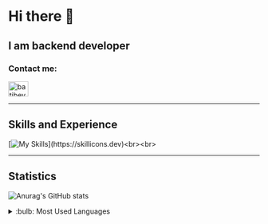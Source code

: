 # Hi there 👋
## I am backend developer

<div>
<h3 align="left">Contact me:</h3>
<p align="left">
<a href="https://www.linkedin.com/in/mustafa-bat%C4%B1-738a00188/" target="_blank"><img align="center" src="https://raw.githubusercontent.com/rahuldkjain/github-profile-readme-generator/master/src/images/icons/Social/linked-in-alt.svg" alt="batibey" height="30" width="40" /></a>


</p>
  
  ---

## Skills and Experience

[![My Skills](https://skillicons.dev/icons?i=cs,dotnet,docker,react,git,postgres,jenkins,)](https://skillicons.dev)<br><br>


</div>

---
## Statistics

![Anurag's GitHub stats](https://github-readme-stats.vercel.app/api?username=ferhanabaci&show_icons=true&theme=radical)

</details>

<details>
<summary>:bulb: Most Used Languages</summary>
<img src="https://github-readme-stats.vercel.app/api/top-langs/?username=batibey&langs_count=10&theme=tokyonight&layout=compact" alt="batibey" />
</details></p>

</div>






